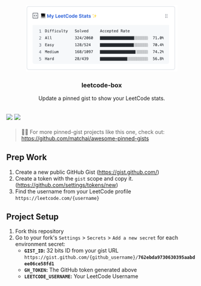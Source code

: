 <p align='center'>
  <img width="400" src="assets/sample.png">
  <h3 align="center">leetcode-box</h3>
  <p align="center">Update a pinned gist to show your LeetCode stats.</p>
</p>

![](https://img.shields.io/github/license/puiiyuen/leetcode-box)
![](https://img.shields.io/github/workflow/status/puiiyuen/leetcode-box/Update%20LeetCode%20gist)
---
> 📌✨ For more pinned-gist projects like this one, check out:
>  https://github.com/matchai/awesome-pinned-gists

## Prep Work

1. Create a new public GitHub Gist (https://gist.github.com/)
2. Create a token with the `gist` scope and copy it. (https://github.com/settings/tokens/new)
3. Find the username from your LeetCode profile `https://leetcode.com/{username}`

## Project Setup

1. Fork this repository
2. Go to your fork's `Settings` > `Secrets` > `Add a new secret` for each environment secret:
   - **`GIST_ID`:** 32 bits ID from your gist URL 
     `https://gist.github.com/{github_username}/`**`762ebda9730630395aabdee06ce58fd1`** 
   - **`GH_TOKEN`:** The GitHub token generated above
   - **`LEETCODE_USERNAME`:** Your LeetCode Username
